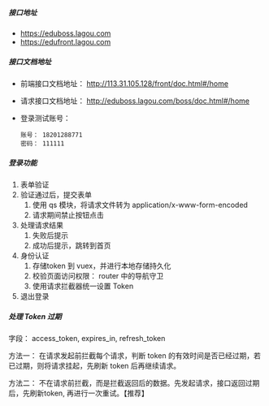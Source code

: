 ##### 接口地址

* https://eduboss.lagou.com
* https://edufront.lagou.com



##### 接口文档地址

* 前端接口文档地址：   http://113.31.105.128/front/doc.html#/home

* 请求接口文档地址： http://eduboss.lagou.com/boss/doc.html#/home

* 登录测试账号：

  ```
  账号： 18201288771
  密码： 111111
  ```

  



##### 登录功能

1. 表单验证
2. 验证通过后，提交表单
   1. 使用 qs 模块，将请求文件转为  application/x-www-form-encoded
   2. 请求期间禁止按钮点击
3. 处理请求结果
   1. 失败后提示
   2. 成功后提示，跳转到首页
4. 身份认证
   1. 存储token 到 vuex，并进行本地存储持久化
   2. 校验页面访问权限： router 中的导航守卫
   3. 使用请求拦截器统一设置 Token 
5. 退出登录



##### 处理 Token 过期

字段： access_token,   expires_in,  refresh_token

方法一： 在请求发起前拦截每个请求，判断 token 的有效时间是否已经过期，若已过期，则将请求挂起，先刷新 token 后再继续请求。

方法二： 不在请求前拦截，而是拦截返回后的数据。先发起请求，接口返回过期后，先刷新token, 再进行一次重试。【推荐】













